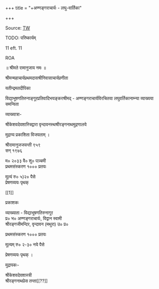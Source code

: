 +++
title = "+अण्णङ्गराचार्यः - लघु-वार्तिका"

+++

Source: [TW](https://archive.org/details/yatindramatadeepikalaghuvartika_202003_666_L/page/n19/mode/2up)


TODO: परिष्कार्यम्


11 eft. 11 

ROA 

॥ श्रीमते रामानुजाय नमः ॥ 

श्रीमन्महाचार्यप्रथमदासश्रीनिवासाचार्यप्रणीता 

यतीन्द्रमतदीपिका 

विद्याभूषणतिरुनाङ्गूरप्रतिवादिभयङ्करश्रीमद् - अण्णङ्गराचार्यविरचितया लघुवर्तिकानाम्न्या व्याख्यया समन्विता 

व्याख्यात्रा- 

श्रीकेशवदेवशास्त्रिद्वारा वृन्दावनस्थश्रीरङ्गनाथमुद्रणालये 

मुद्राप्य प्रकाशिता विजयताम् । 

श्रीरामानुजजयन्ती ९५९  
सन् १९७६ 

म० २०३३ वै० शु० पञ्चमी  
प्रथमसंस्करण १००० प्रतयः 

मूल्यं रु० ५)२० पैसे  
प्रेषणव्ययः पृथक् 

[[1]]

प्रकाशकः 

व्याख्याता - विद्याभूषणतिरुनागूर  
प्र० भ० अण्णङ्गराचार्यः, विद्वान स्वामी  
श्रीरङ्गजीमन्दिर, वृन्दावन (मथुरा) उ० प्र० 

प्रथमसंस्करण १००० प्रतयः 

मूल्यम् रु० २-३० नये पैसे 

प्रेषणव्ययः पृथक् । 

मुद्रापकः- 

श्रीकेशवदेवशास्त्री  
श्रीरङ्गनाथप्रेस 
तन्ता[[??]]